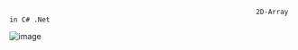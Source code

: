                                                                  2D-Array in C# .Net
                                                                 
   ![image](https://github.com/shardapatil/ASP.Net_Examples/assets/53011896/e161b156-69ee-4915-9791-e030399709ba)
